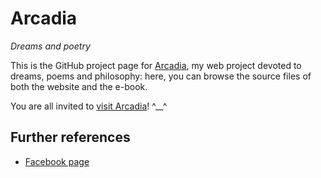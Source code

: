 # Arcadia

*Dreams and poetry*


This is the GitHub project page for [Arcadia](http://gianlucacosta.info/Arcadia), my web project devoted to dreams, poems and philosophy: here, you can browse the source files of both the website and the e-book.


You are all invited to [visit Arcadia](http://gianlucacosta.info/Arcadia)! ^\_\_^


## Further references

* [Facebook page](https://www.facebook.com/Arcadia-Poems-1404281936471835)
